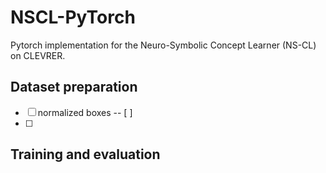 # NSCL-PyTorch
Pytorch implementation for the Neuro-Symbolic Concept Learner (NS-CL) on CLEVRER.


## Dataset preparation
- [  ] normalized boxes
-- [  ] 
- [  ]

## Training and evaluation
